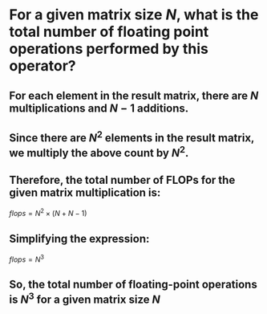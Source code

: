 # For a given matrix size $N$, what is the total number of floating point operations performed by this operator?
## For each element in the result matrix, there are $N$ multiplications and $N-1$ additions. 
## Since there are $N^2$ elements in the result matrix, we multiply the above count by $N^2$.
## Therefore, the total number of FLOPs for the given matrix multiplication is:
$flops=N^2\times (N + N-1)$
## Simplifying the expression:
$flops=N^3$
## So, the total number of floating-point operations is $N^3$ for a given matrix size $N$